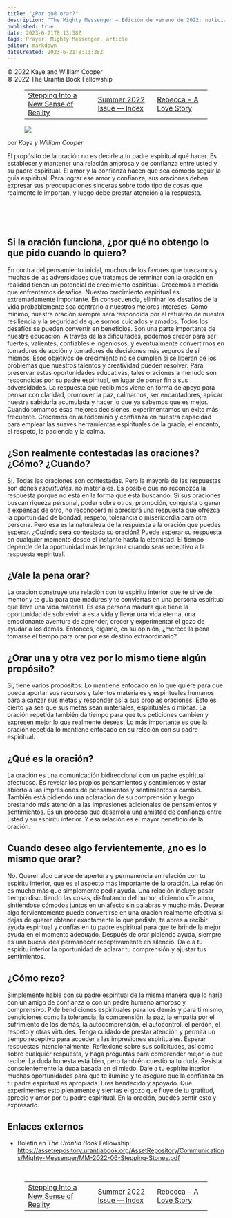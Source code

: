 ```yaml
---
title: "¿Por qué orar?"
description: "The Mighty Messenger — Edición de verano de 2022: noticias y opiniones para los lectores de El Libro de Urantia"
published: true
date: 2023-6-21T8:13:38Z
tags: Prayer, Mighty Messenger, article
editor: markdown
dateCreated: 2023-6-21T8:13:38Z
---
```


<p class="v-card v-sheet theme--light grey lighten-3 px-2">© 2022 Kaye and William Cooper<br>© 2022 The Urantia Book Fellowship</p>
<figure class="table chapter-navigator">
  <table>
    <tbody>
      <tr>
        <td>
        <a href="/es/article/Chuck_Thurston/Stepping_Into_a_New_Sense_of_Reality">
          <span class="mdi mdi-arrow-left-drop-circle"></span><span class="pl-2">Stepping Into a New Sense of Reality</span>
        </a>
        </td>
        <td>
        <a href="/es/index/articles_mighty_messenger#summer-2022-issue">
          <span class="mdi mdi-book-open-variant"></span><span class="pl-2">Summer 2022 Issue — Index</span>
        </a>
        </td>
        <td>
        <a href="/es/article/Trudi_Cooper/Rebecca_A_Love_Story">
          <span class="pr-2">Rebecca - A Love Story</span><span class="mdi mdi-arrow-right-drop-circle"></span>
        </a>
        </td>
      </tr>
    </tbody>
  </table>
</figure>


<figure id="Figure_1" class="image urantiapedia estilo-imagen-alinear-izquierda">
<img src="/image/article/The_Mighty_Messenger/2022_Summer/008.jpg">
</figure>

por _Kaye y William Cooper_

El propósito de la oración no es decirle a tu padre espiritual qué hacer. Es establecer y mantener una relación amorosa y de confianza entre usted y su padre espiritual. El amor y la confianza hacen que sea cómodo seguir la guía espiritual. Para lograr ese amor y confianza, sus oraciones deben expresar sus preocupaciones sinceras sobre todo tipo de cosas que realmente le importan, y luego debe prestar atención a la respuesta.

<br>

<br>

<br>

## Si la oración funciona, ¿por qué no obtengo lo que pido cuando lo quiero?

En contra del pensamiento inicial, muchos de los favores que buscamos y muchas de las adversidades que tratamos de terminar con la oración en realidad tienen un potencial de crecimiento espiritual. Crecemos a medida que enfrentamos desafíos. Nuestro crecimiento espiritual es extremadamente importante. En consecuencia, eliminar los desafíos de la vida probablemente sea contrario a nuestros mejores intereses. Como mínimo, nuestra oración siempre será respondida por el refuerzo de nuestra resiliencia y la seguridad de que somos cuidados y amados. Todos los desafíos se pueden convertir en beneficios. Son una parte importante de nuestra educación. A través de las dificultades, podemos crecer para ser fuertes, valientes, confiables e ingeniosos, y eventualmente convertirnos en tomadores de acción y tomadores de decisiones más seguros de sí mismos. Esos objetivos de crecimiento no se cumplen si se liberan de los problemas que nuestros talentos y creatividad pueden resolver. Para preservar estas oportunidades educativas, tales oraciones a menudo son respondidas por su padre espiritual, en lugar de poner fin a sus adversidades. La respuesta que recibimos viene en forma de apoyo para pensar con claridad, promover la paz, calmarnos, ser encantadores, aplicar nuestra sabiduría acumulada y hacer lo que ya sabemos que es mejor. Cuando tomamos esas mejores decisiones, experimentamos un éxito más frecuente. Crecemos en autodominio y confianza en nuestra capacidad para emplear las suaves herramientas espirituales de la gracia, el encanto, el respeto, la paciencia y la calma.

## ¿Son realmente contestadas las oraciones? ¿Cómo? ¿Cuando?

Sí. Todas las oraciones son contestadas. Pero la mayoría de las respuestas son dones _espirituales_, no materiales. Es posible que no reconozca la respuesta porque no está en la forma que está buscando. Si sus oraciones buscan riqueza personal, poder sobre otros, promoción, conquista o ganar a expensas de otro, no reconocerá ni apreciará una respuesta que ofrezca la oportunidad de bondad, respeto, tolerancia o misericordia para otra persona. Pero esa es la naturaleza de la respuesta a la oración que puedes esperar. ¿Cuándo será contestada su oración? Puede esperar su respuesta en cualquier momento desde el instante hasta la eternidad. El tiempo depende de la oportunidad más temprana cuando seas receptivo a la respuesta espiritual.

## ¿Vale la pena orar?

La oración construye una relación con tu espíritu interior que te sirve de mentor y te guía para que madures y te conviertas en una persona espiritual que lleve una vida material. Es esa persona madura que tiene la oportunidad de sobrevivir a esta vida y llevar una vida eterna, una emocionante aventura de aprender, crecer y experimentar el gozo de ayudar a los demás. Entonces, dígame, en su opinión, ¿merece la pena tomarse el tiempo para orar por ese destino extraordinario?

## ¿Orar una y otra vez por lo mismo tiene algún propósito?

Sí, tiene varios propósitos. Lo mantiene enfocado en lo que quiere para que pueda aportar sus recursos y talentos materiales y espirituales humanos para alcanzar sus metas y responder así a sus propias oraciones. Esto es cierto ya sea que sus metas sean materiales, espirituales o mixtas. La oración repetida también da tiempo para que tus peticiones cambien y expresen mejor lo que realmente deseas. Lo más importante es que la oración repetida lo mantiene enfocado en su relación con su padre espiritual.

## ¿Qué es la oración?

La oración es una comunicación bidireccional con un padre espiritual afectuoso. Es revelar los propios pensamientos y sentimientos y estar abierto a las impresiones de pensamientos y sentimientos a cambio. También está pidiendo una aclaración de su comprensión y luego prestando más atención a las impresiones adicionales de pensamientos y sentimientos. Es un proceso que desarrolla una amistad de confianza entre usted y su espíritu interior. Y esa relación es el mayor beneficio de la oración.

## Cuando deseo algo fervientemente, ¿no es lo mismo que orar?

No. Querer algo carece de apertura y permanencia en relación con tu espíritu interior, que es el aspecto más importante de la oración. La relación es mucho más que simplemente pedir ayuda. Una relación incluye pasar tiempo discutiendo las cosas, disfrutando del humor, diciendo «Te amo», sintiéndose cómodos juntos en un afecto sin palabras y mucho más. Desear algo fervientemente puede convertirse en una oración realmente efectiva si dejas de querer obtener exactamente lo que pediste, te abres a recibir ayuda espiritual y confías en tu padre espiritual para que te brinde la mejor ayuda en el momento adecuado. Después de orar pidiendo ayuda, siempre es una buena idea permanecer receptivamente en silencio. Dale a tu espíritu interior la oportunidad de aclarar tu comprensión y ajustar tus sentimientos.

## ¿Cómo rezo?

Simplemente hable con su padre espiritual de la misma manera que lo haría con un amigo de confianza o con un padre humano amoroso y comprensivo. Pide bendiciones espirituales para los demás y para ti mismo, bendiciones como la tolerancia, la comprensión, la paz, la empatía por el sufrimiento de los demás, la autocomprensión, el autocontrol, el perdón, el respeto y otras virtudes. Tenga cuidado de prestar atención y permita un tiempo receptivo para acceder a las impresiones espirituales. Esperar respuestas intencionalmente. Reflexione sobre sus solicitudes, así como sobre cualquier respuesta, y haga preguntas para comprender mejor lo que recibe. La duda honesta está bien, pero también cuestiona tu duda. Resista conscientemente la duda basada en el miedo. Dale a tu espíritu interior muchas oportunidades para que te ilumine y te asegure que la confianza en tu padre espiritual es apropiada. Eres bendecido y apoyado. Que experimentes esto plenamente y sientas el gozo que fluye de tu gratitud, aprecio y amor por tu padre espiritual. En la oración, puedes sentir esto y expresarlo.

## Enlaces externos

* Boletín en _The Urantia Book_ Fellowship: https://assetrepository.urantiabook.org/AssetRepository/Communications/Mighty-Messenger/MM-2022-06-Stepping-Stones.pdf

<br>

<figure class="table chapter-navigator">
  <table>
    <tbody>
      <tr>
        <td>
        <a href="/es/article/Chuck_Thurston/Stepping_Into_a_New_Sense_of_Reality">
          <span class="mdi mdi-arrow-left-drop-circle"></span><span class="pl-2">Stepping Into a New Sense of Reality</span>
        </a>
        </td>
        <td>
        <a href="/es/index/articles_mighty_messenger#summer-2022-issue">
          <span class="mdi mdi-book-open-variant"></span><span class="pl-2">Summer 2022 Issue — Index</span>
        </a>
        </td>
        <td>
        <a href="/es/article/Trudi_Cooper/Rebecca_A_Love_Story">
          <span class="pr-2">Rebecca - A Love Story</span><span class="mdi mdi-arrow-right-drop-circle"></span>
        </a>
        </td>
      </tr>
    </tbody>
  </table>
</figure>
